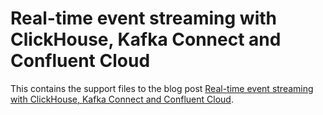 # Real-time event streaming with ClickHouse, Kafka Connect and Confluent Cloud

This contains the support files to the blog post [Real-time event streaming with ClickHouse, Kafka Connect and Confluent Cloud](https://clickhouse.com/blog/real-time-event-streaming-with-kafka-connect-confluent-cloud-clickhouse).
